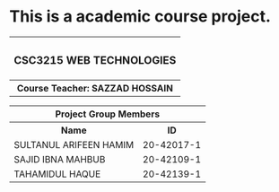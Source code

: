 # This is a academic course project.

<table>
  <tr>
    <th><h3>CSC3215	WEB TECHNOLOGIES</h3></h>
  </tr>
  
  <tr>
  <th>Course Teacher: SAZZAD HOSSAIN</th>
  </tr>
</table>

<table style="width:100%">
  <tr>
  	<th colspan="2">Project Group Members</th>
  </tr>
  
  <tr>
    <th>Name</th>
    <th>ID</th>
  </tr>
  
  <tr>
    <td>SULTANUL ARIFEEN HAMIM</td>
    <td>20-42017-1</td>
  </tr>
  
  <tr>
    <td>SAJID IBNA MAHBUB</td>
    <td>20-42109-1</td>
  </tr>
  
  <tr>
    <td>TAHAMIDUL HAQUE</td>
    <td>20-42139-1</td>
  </tr>
</table>
